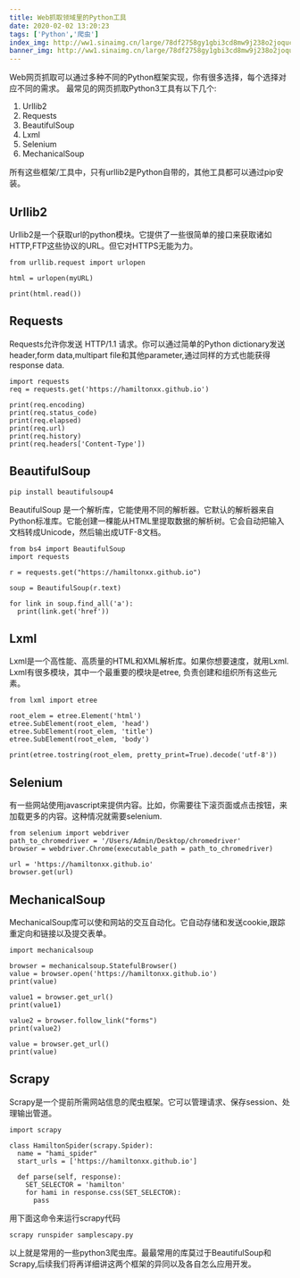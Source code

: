 ```yaml
---
title: Web抓取领域里的Python工具
date: 2020-02-02 13:20:23
tags: ['Python','爬虫']
index_img: http://ww1.sinaimg.cn/large/78df2758gy1gbi3cd8mw9j238o2joquc.jpg
banner_img: http://ww1.sinaimg.cn/large/78df2758gy1gbi3cd8mw9j238o2joquc.jpg
---
```


Web网页抓取可以通过多种不同的Python框架实现，你有很多选择，每个选择对应不同的需求。
最常见的网页抓取Python3工具有以下几个:

1. Urllib2
2. Requests
3. BeautifulSoup
4. Lxml
5. Selenium
6. MechanicalSoup

所有这些框架/工具中，只有urllib2是Python自带的，其他工具都可以通过pip安装。

## Urllib2
Urllib2是一个获取url的python模块。它提供了一些很简单的接口来获取诸如HTTP,FTP这些协议的URL。但它对HTTPS无能为力。
```
from urllib.request import urlopen

html = urlopen(myURL)

print(html.read())
```

## Requests
Requests允许你发送 HTTP/1.1 请求。你可以通过简单的Python dictionary发送header,form data,multipart file和其他parameter,通过同样的方式也能获得response data.
```
import requests
req = requests.get('https://hamiltonxx.github.io')

print(req.encoding)      
print(req.status_code)  
print(req.elapsed)      
print(req.url)          
print(req.history)      
print(req.headers['Content-Type'])
```

## BeautifulSoup
```
pip install beautifulsoup4
```
BeautifulSoup 是一个解析库，它能使用不同的解析器。它默认的解析器来自Python标准库。它能创建一棵能从HTML里提取数据的解析树。它会自动把输入文档转成Unicode，然后输出成UTF-8文档。
```
from bs4 import BeautifulSoup
import requests

r = requests.get("https://hamiltonxx.github.io")

soup = BeautifulSoup(r.text)

for link in soup.find_all('a'):
  print(link.get('href'))
```

## Lxml
Lxml是一个高性能、高质量的HTML和XML解析库。如果你想要速度，就用Lxml. Lxml有很多模块，其中一个最重要的模块是etree, 负责创建和组织所有这些元素。
```
from lxml import etree

root_elem = etree.Element('html')
etree.SubElement(root_elem, 'head')
etree.SubElement(root_elem, 'title')
etree.SubElement(root_elem, 'body')

print(etree.tostring(root_elem, pretty_print=True).decode('utf-8'))
```

## Selenium
有一些网站使用javascript来提供内容。比如，你需要往下滚页面或点击按钮，来加载更多的内容。这种情况就需要selenium.
```
from selenium import webdriver
path_to_chromedriver = '/Users/Admin/Desktop/chromedriver'
browser = webdriver.Chrome(executable_path = path_to_chromedriver)

url = 'https://hamiltonxx.github.io'
browser.get(url)
```

## MechanicalSoup
MechanicalSoup库可以使和网站的交互自动化。它自动存储和发送cookie,跟踪重定向和链接以及提交表单。
```
import mechanicalsoup

browser = mechanicalsoup.StatefulBrowser()
value = browser.open('https://hamiltonxx.github.io')
print(value)

value1 = browser.get_url()
print(value1)

value2 = browser.follow_link("forms")
print(value2)

value = browser.get_url()
print(value)
```

## Scrapy
Scrapy是一个提前所需网站信息的爬虫框架。它可以管理请求、保存session、处理输出管道。
```
import scrapy

class HamiltonSpider(scrapy.Spider):
  name = "hami_spider"
  start_urls = ['https://hamiltonxx.github.io']

  def parse(self, response):
    SET_SELECTOR = 'hamilton'
    for hami in response.css(SET_SELECTOR):
      pass
```
用下面这命令来运行scrapy代码
```
scrapy runspider samplescapy.py
```

以上就是常用的一些python3爬虫库。最最常用的库莫过于BeautifulSoup和Scrapy,后续我们将再详细讲这两个框架的异同以及各自怎么应用开发。